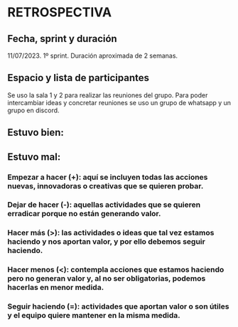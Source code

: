 # RETROSPECTIVA

## Fecha, sprint y duración
11/07/2023. 1º sprint. Duración aproximada de 2 semanas.

## Espacio y lista de participantes
  Se uso la sala 1 y 2 para realizar las reuniones del grupo. Para poder intercambiar ideas y concretar reuniones 
    se uso un grupo de whatsapp y un grupo en discord.
## Estuvo bien: 
## Estuvo mal: 

### Empezar a hacer (+): aquí se incluyen todas las acciones nuevas, innovadoras o creativas que se quieren probar.
### Dejar de hacer  (-): aquellas actividades que se quieren erradicar porque no están generando valor.
### Hacer más       (>): las actividades o ideas que tal vez estamos haciendo y nos aportan valor, y por ello debemos seguir haciendo.
### Hacer menos     (<): contempla acciones que estamos haciendo pero no generan valor y, al no ser obligatorias, podemos hacerlas en menor medida.
### Seguir haciendo (=): actividades que aportan valor o son útiles y el equipo quiere mantener en la misma medida.
